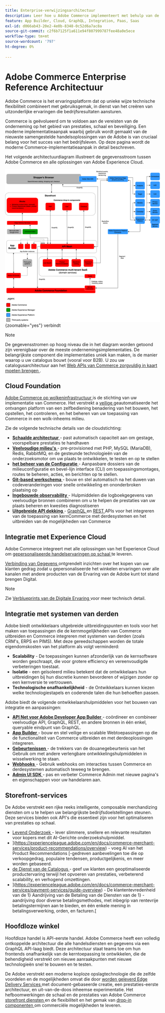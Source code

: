 ```yaml
---
title: Enterprise-verwijzingsarchitectuur
description: Leer hoe u Adobe Commerce implementeert met behulp van de nieuwste composable commerce technologie van de Adobe.
feature: App Builder, Cloud, GraphQL, Integration, Paas, Saas
exl-id: d066ab43-20e2-4e0b-8348-0c52d6a7ac8a
source-git-commit: c2f6b7125f1a611e94f807999787fee48a0e5ece
workflow-type: tm+mt
source-wordcount: '797'
ht-degree: 0%

---
```


# Adobe Commerce Enterprise Reference Architectuur

Adobe Commerce is het ervaringsplatform dat op unieke wijze technische flexibiliteit combineert met gebruiksgemak, in dienst van het creëren van uitzonderlijke ervaringen die bedrijfsresultaten aansturen.

Commerce is geëvolueerd om te voldoen aan de vereisten van de onderneming op het gebied van prestaties, schaal en beveiliging. Een moderne implementatieaanpak waarbij gebruik wordt gemaakt van de nieuwste samengestelde handelsoplossingen van de Adobe is van cruciaal belang voor het succes van het bedrijfsleven. Op deze pagina wordt de moderne Commerce-implementatieaanpak in detail beschreven.

Het volgende architectuurdiagram illustreert de gegevensstroom tussen Adobe Commerce en alle oplossingen van Adobe Experience Cloud.

![ Architecturaal diagram dat toont hoe Adobe Commerce met de oplossingen van het Experience Cloud ](../../assets/playbooks/commerce-architecture-v3.svg){zoomable="yes"} verbindt

>[!NOTE]
>
>De gegevensstromen op hoog niveau die in het diagram worden getoond zijn verenigbaar over de meeste ondernemingsimplementaties. De belangrijkste component die implementaties uniek kan maken, is de manier waarop u uw catalogus bouwt (vooral voor B2B). U zou uw catalogusarchitectuur aan het [ Web APIs van Commerce zorgvuldig in kaart moeten brengen ](https://developer.adobe.com/commerce/webapi/get-started/).

## Cloud Foundation

[ Adobe Commerce op wolkeninfrastructuur ](https://experienceleague.adobe.com/en/docs/commerce-cloud-service/user-guide/overview) is de stichting van uw implementatie van Commerce. Het verstrekt a [ veilige ](../../security-and-compliance/shared-responsibility.md) geautomatiseerde het ontvangen platform van een zelfbediening benadering van het bouwen, het opstellen, het controleren, en het beheren van uw toepassing van Commerce in een wolk-inheems milieu.

Zie de volgende technische details van de cloudstichting:

- [**Schaalde architectuur** ](https://experienceleague.adobe.com/en/docs/commerce-cloud-service/user-guide/architecture/scaled-architecture) - past automatisch capaciteit aan om gestage, voorspelbare prestaties te handhaven
- [**Veelvoudige milieu&#39;s** ](https://experienceleague.adobe.com/en/docs/commerce-cloud-service/user-guide/architecture/pro-architecture) - pre-provisioned met PHP, MySQL (MariaDB), Redis, RabbitMQ, en de gesteunde technologieën van de onderzoeksmotor om uw plaats te ontwikkelen, te testen en op te stellen
- [**het beheer van de Configuratie** ](https://experienceleague.adobe.com/en/docs/commerce-cloud-service/user-guide/configure/overview) - Aanpasbare dossiers van de milieuconfiguratie en bevel-lijn interface (CLI) om toepassingsmontages, routes te beheren, acties, en berichten op te stellen.
- [**Git-based werkschema** ](https://experienceleague.adobe.com/en/docs/commerce-cloud-service/user-guide/architecture/pro-develop-deploy-workflow) - bouw en stel automatisch na het duwen van codeveranderingen voor snelle ontwikkeling en ononderbroken plaatsing op
- [**Ingebouwde observability** ](https://experienceleague.adobe.com/en/docs/commerce-cloud-service/user-guide/monitor/performance) - Hulpmiddelen die logboekgegevens van veelvoudige bronnen combineren om u te helpen de prestaties van uw plaats beheren en kwesties diagnostiseren
- [**Uitgebreide API dekking** ](https://developer.adobe.com/commerce/webapi/get-started/) - [ GraphQL ](https://developer.adobe.com/commerce/webapi/graphql/) en [ REST ](https://developer.adobe.com/commerce/webapi/rest) APIs voor het integreren van de toepassing van kernCommerce met derdesystemen en het uitbreiden van de mogelijkheden van Commerce

## Integratie met Experience Cloud

Adobe Commerce integreert met alle oplossingen van het Experience Cloud om [ gepersonaliseerde handelservaringen op schaal ](https://experienceleague.adobe.com/en/docs/commerce-admin/customers/customers-menu/personalize-scale#customers-menu) te leveren.

[ Verbinding van Gegevens ](https://experienceleague.adobe.com/en/docs/commerce-merchant-services/data-connection/overview) ontgrendelt inzichten over het kopen van uw klanten gedrag zodat u gepersonaliseerde het winkelen ervaringen over alle kanalen met andere producten van de Ervaring van de Adobe kunt tot stand brengen Digital.

>[!NOTE]
>
>Zie [ Verblueprints van de Digitale Ervaring ](https://experienceleague.adobe.com/en/docs/blueprints-learn/architecture/overview) voor meer technisch detail.


## Integratie met systemen van derden

Adobe biedt ontwikkelaars uitgebreide uitbreidingspunten en tools voor het maken van toepassingen die de kernmogelijkheden van Commerce uitbreiden en Commerce integreren met systemen van derden (zoals CRM&#39;s, ERPS en PIMS). Met deze gereedschappen worden de totale eigendomskosten van het platform als volgt verminderd:

- **Scalability** - De toepassingen kunnen afzonderlijk van de kernsoftware worden geschraapt, die voor grotere efficiency en vereenvoudigde verbeteringen toestaat.
- **Isolatie** - een geïsoleerd milieu betekent dat de ontwikkelaars hun uitbreidingen bij hun discretie kunnen bevorderen of wijzigen zonder op een kernversie te vertrouwen.
- **Technologische onafhankelijkheid** - de Ontwikkelaars kunnen kiezen welke technologiestapels en coderende talen die hun behoeften passen.

Adobe biedt de volgende ontwikkelaarshulpmiddelen voor het bouwen van integratie en aanpassingen:

- [**API Net voor Adobe Developer App Builder** ](https://developer.adobe.com/graphql-mesh-gateway/) - coördineer en combineer veelvoudige API, GraphQL, REST, en andere bronnen in één enkel, queryable eindpunt van GraphQL.
- [**App Builder** ](https://developer.adobe.com/app-builder/docs/overview/) - bouw en stel veilige en scalable Webtoepassingen op die de functionaliteit van Commerce uitbreiden en met derdeoplossingen integreren.
- [**Gebeurtenissen** ](https://developer.adobe.com/commerce/extensibility/events/) - de trekkers van de douanegebeurtenis van het Gebruik om met andere verlengbare ontwikkelingshulpmiddelen in wisselwerking te staan.
- [**Webhooks** ](https://developer.adobe.com/commerce/extensibility/webhooks/) - Gebruik webhooks om interacties tussen Commerce en derdesystemen automatisch teweeg te brengen.
- [**Admin UI SDK** ](https://developer.adobe.com/commerce/extensibility/admin-ui-sdk/) - pas en verbeter Commerce Admin met nieuwe pagina&#39;s en eigenschappen voor uw handelaren aan.

## Storefront-services

De Adobe verstrekt een rijke reeks intelligente, composable merchandizing diensten om u te helpen uw belangrijkste bedrijfsdoelstellingen steunen. Deze services bieden ook API&#39;s die essentieel zijn voor het optimaliseren van prestaties op schaal.

- [ Levend Onderzoek ](https://experienceleague.adobe.com/en/docs/commerce-merchant-services/live-search/overview) - lever slimmere, snellere en relevante resultaten voor kopers met dit AI-Gerichte onderzoekshulpmiddel.
- ](https://experienceleague.adobe.com/en/docs/commerce-merchant-services/product-recommendations/overview) - voeg AI van het Product Recommendations [-gedreven aanbevelingen toe die op verkoopgedrag, populaire tendensen, productgelijkenis, en meer worden gebaseerd.
- [ de Dienst van de Catalogus ](https://experienceleague.adobe.com/en/docs/commerce-merchant-services/catalog-service/guide-overview) - geef uw klanten een geoptimaliseerde productervaring terwijl het opvoeren van prestaties, verbeterend scalability, en verhogend omzettingen.
- ](https://experienceleague.adobe.com/en/docs/commerce-merchant-services/payment-services/guide-overview) - De klantentevredenheid van de 1} Aandrijving van de Betaling van de Diensten van de 1} - aandrijving door diverse betalingsmethodes, met inbegrip van rentevrije betalingstermijnen aan te bieden, en één enkele mening in betalingsverwerking, orden, en facturen.[

## Hoofdloze winkel

Hoofdloze handel is API-eerste handel. Adobe Commerce heeft een volledig ontkoppelde architectuur die alle handelsdiensten en gegevens via een GraphQL API-laag biedt. Deze architectuur staat teams toe om hun frontends onafhankelijk van de kerntoepassing te ontwikkelen, die de behendigheid verstrekt om nieuwe aanraakpunten met nieuwe technologieën snel te bouwen en te testen.

De Adobe verstrekt een moderne koploze opslagtechnologie die de zelfde voordelen en de mogelijkheden omvat die door [ worden geleverd Edge Delivery Services ](https://www.aem.live/home) met document-gebaseerde creatie, een prestaties-eerste architectuur, en uit-van-de-doos inheemse experimentatie. Het hefboomwerkingen de schaal en de prestaties van Adobe Commerce [ storefront diensten ](#storefront-services) en de flexibiliteit en het gemak van [ drop-in componenten ](https://experienceleague.adobe.com/developer/commerce/storefront/) om commerciële mogelijkheden te leveren.

